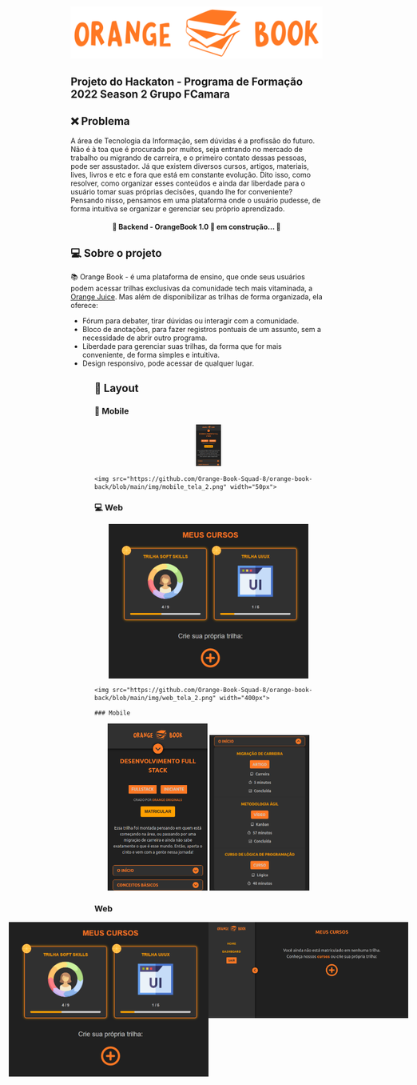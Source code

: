<p align="center">
  <img alt="BookOrange" title= "#BookOrange" src="https://github.com/Orange-Book-Squad-8/orange-book-back/blob/main/img/logo%20(1).svg".svg>
</p>

<h2>Projeto do Hackaton - Programa de Formação 2022 Season 2 Grupo FCamara</h2>

## :x: Problema

A área de Tecnologia da Informação, sem dúvidas é a profissão do futuro. Não é à toa que é procurada por muitos, seja entrando no mercado de trabalho ou migrando de carreira, e o primeiro contato dessas pessoas, pode ser assustador. Já que existem diversos cursos, artigos, materiais, lives, livros e etc e fora que está em constante evolução. Dito isso, como resolver, como organizar esses conteúdos e ainda dar liberdade para o usuário tomar suas próprias decisões, quando lhe for conveniente? Pensando nisso, pensamos em uma plataforma onde o usuário pudesse, de forma intuitiva se organizar e gerenciar seu próprio aprendizado.

<h4 align="center"> 
	🚧 Backend - OrangeBook 1.0 🚀 em construção... 🚧
</h4>

## 💻 Sobre o projeto

 :books: Orange Book - é uma plataforma de ensino, que onde seus usuários podem acessar trilhas exclusivas da comunidade tech mais vitaminada, a <a href="https://digital.fcamara.com.br/orangejuice">Orange Juice</a>. Mas além de disponibilizar as trilhas de forma organizada, ela oferece:
 
<ul>
  <li>Fórum para debater, tirar dúvidas ou interagir com a comunidade.</li>
  <li>Bloco de anotações, para fazer registros pontuais de um assunto, sem a necessidade de abrir outro programa.</li>
  <li>Liberdade para gerenciar suas trilhas, da forma que for mais conveniente, de forma simples e intuitiva.</li>
  <li>Design responsivo, pode acessar de qualquer lugar.</li>
<ul>
  
## 🎨 Layout
	
### :iphone: Mobile
  <p align="center">
    <img src="https://github.com/Orange-Book-Squad-8/orange-book-back/blob/main/img/mobile_tela_1.png" width="50px">
    
    <img src="https://github.com/Orange-Book-Squad-8/orange-book-back/blob/main/img/mobile_tela_2.png" width="50px">
  </p>
	
### 💻 Web
  <p align="center" style="display: flex; align-items: flex-start; justify-content: center;">
    <img src="https://github.com/Orange-Book-Squad-8/orange-book-back/blob/main/img/web_tela_1.png" width="400px">
    
    <img src="https://github.com/Orange-Book-Squad-8/orange-book-back/blob/main/img/web_tela_2.png" width="400px">
  </p>
  
	### Mobile

<p align="center">
  <img alt="NextLevelWeek" title="#NextLevelWeek" src="https://github.com/Orange-Book-Squad-8/orange-book-back/blob/main/img/mobile_tela_1.png" width="200px">

  <img alt="NextLevelWeek" title="#NextLevelWeek" src="https://github.com/Orange-Book-Squad-8/orange-book-back/blob/main/img/mobile_tela_2.png" width="200px">
</p>

### Web

<p align="center" style="display: flex; align-items: flex-start; justify-content: center;">
  <img alt="NextLevelWeek" title="#NextLevelWeek" src="https://github.com/Orange-Book-Squad-8/orange-book-back/blob/main/img/web_tela_1.png" width="400px">

  <img alt="NextLevelWeek" title="#NextLevelWeek" src="https://github.com/Orange-Book-Squad-8/orange-book-back/blob/main/img/web_tela_2.png" width="400px">
</p>


  
 
  
  
  
  
  
  
  
  
  
  
  
  
  
  
  
  
  
  
